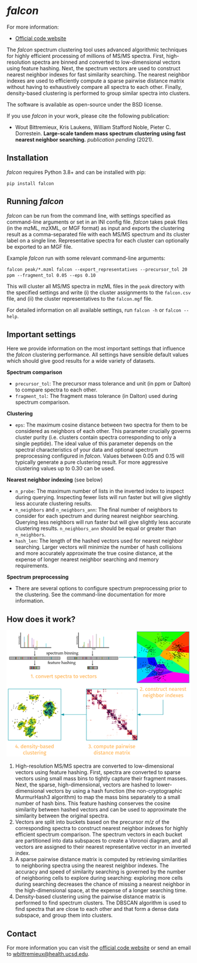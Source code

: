 _falcon_
========

For more information:

* [Official code website](https://github.com/bittremieux/falcon)

The _falcon_ spectrum clustering tool uses advanced algorithmic techniques for
highly efficient processing of millions of MS/MS spectra. First,
high-resolution spectra are binned and converted to low-dimensional vectors
using feature hashing. Next, the spectrum vectors are used to construct nearest
neighbor indexes for fast similarity searching. The nearest neighbor indexes
are used to efficiently compute a sparse pairwise distance matrix without
having to exhaustively compare all spectra to each other. Finally,
density-based clustering is performed to group similar spectra into clusters.

The software is available as open-source under the BSD license.

If you use _falcon_ in your work, please cite the following publication:

- Wout Bittremieux, Kris Laukens, William Stafford Noble, Pieter C. Dorrestein.
**Large-scale tandem mass spectrum clustering using fast nearest neighbor
searching.** _publication pending_ (2021).

Installation
------------

_falcon_ requires Python 3.8+ and can be installed with pip:

    pip install falcon

Running _falcon_
----------------

_falcon_ can be run from the command line, with settings specified as
command-line arguments or set in an INI config file. _falcon_ takes peak files
(in the mzML, mzXML, or MGF format) as input and exports the clustering result
as a comma-separated file with each MS/MS spectrum and its cluster label on a
single line. Representative spectra for each cluster can optionally be exported
to an MGF file.

Example _falcon_ run with some relevant command-line arguments:

    falcon peak/*.mzml falcon --export_representatives --precursor_tol 20 ppm --fragment_tol 0.05 --eps 0.10

This will cluster all MS/MS spectra in mzML files in the `peak` directory with
the specified settings and write (i) the cluster assignments to the `falcon.csv` file, and (ii) the cluster representatives to the `falcon.mgf` file.

For detailed information on all available settings, run `falcon -h` or
`falcon --help`.

Important settings
------------------

Here we provide information on the most important settings that influence the
_falcon_ clustering performance. All settings have sensible default values
which should give good results for a wide variety of datasets.

**Spectrum comparison**

- `precursor_tol`: The precursor mass tolerance and unit (in ppm or Dalton) to
compare spectra to each other.
- `fragment_tol`: The fragment mass tolerance (in Dalton) used during spectrum
comparison.

**Clustering**

- `eps`: The maximum cosine distance between two spectra for them to be
considered as neighbors of each other. This parameter crucially governs cluster
purity (i.e. clusters contain spectra corresponding to only a single peptide).
The ideal value of this parameter depends on the spectral characteristics of
your data and optional spectrum preprocessing configured in _falcon_. Values
between 0.05 and 0.15 will typically generate a pure clustering result. For
more aggressive clustering values up to 0.30 can be used.

**Nearest neighbor indexing** (see below)

- `n_probe`: The maximum number of lists in the inverted index to inspect
during querying. Inspecting fewer lists will run faster but will give slightly
less accurate clustering results.
- `n_neighbors` and `n_neighbors_ann`: The final number of neighbors to
consider for each spectrum and during nearest neighbor searching. Querying less
neighbors will run faster but will give slightly less accurate clustering
results. `n_neighbors_ann` should be equal or greater than `n_neighbors`.
- `hash_len`: The length of the hashed vectors used for nearest neighbor
searching. Larger vectors will minimize the number of hash collisions and more
accurately approximate the true cosine distance, at the expense of longer
nearest neighbor searching and memory requirements.

**Spectrum preprocessing**

- There are several options to configure spectrum preprocessing prior to the
clustering. See the command-line documentation for more information.

How does it work?
-----------------

![falcon spectrum clustering](falcon.png)

1. High-resolution MS/MS spectra are converted to low-dimensional vectors using
feature hashing. First, spectra are converted to sparse vectors using small
mass bins to tightly capture their fragment masses. Next, the sparse,
high-dimensional, vectors are hashed to lower-dimensional vectors by using a
hash function (the non-cryptographic MurmurHash3 algorithm) to map the mass
bins separately to a small number of hash bins. This feature hashing conserves
the cosine similarity between hashed vectors and can be used to approximate the
similarity between the original spectra.
2. Vectors are split into buckets based on the precursor _m_/_z_ of the
corresponding spectra to construct nearest neighbor indexes for highly
efficient spectrum comparison. The spectrum vectors in each bucket are
partitioned into data subspaces to create a Voronoi diagram, and all vectors
are assigned to their nearest representative vector in an inverted index.
3. A sparse pairwise distance matrix is computed by retrieving similarities to
neighboring spectra using the nearest neighbor indexes. The accuracy and speed
of similarity searching is governed by the number of neighboring cells to
explore during searching: exploring more cells during searching decreases the
chance of missing a nearest neighbor in the high-dimensional space, at the
expense of a longer searching time.
4. Density-based clustering using the pairwise distance matrix is performed to
find spectrum clusters. The DBSCAN algorithm is used to find spectra that are
close to each other and that form a dense data subspace, and group them into
clusters.

Contact
-------

For more information you can visit the
[official code website](https://github.com/bittremieux/falcon) or send an email
to <wbittremieux@health.ucsd.edu>.

